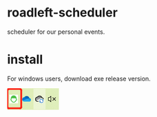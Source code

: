 # roadleft-scheduler
scheduler for our personal events.

#  install

For windows users, download exe release version.

![Tray](docs/screenshots/tray.png)

